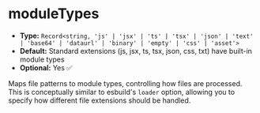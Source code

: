 # moduleTypes

- **Type:** `Record<string, 'js' | 'jsx' | 'ts' | 'tsx' | 'json' | 'text' | 'base64' | 'dataurl' | 'binary' | 'empty' | 'css' | 'asset'>`
- **Default:** Standard extensions (js, jsx, ts, tsx, json, css, txt) have built-in module types
- **Optional:** Yes ✅

Maps file patterns to module types, controlling how files are processed. This is conceptually similar to esbuild's `loader` option, allowing you to specify how different file extensions should be handled.
